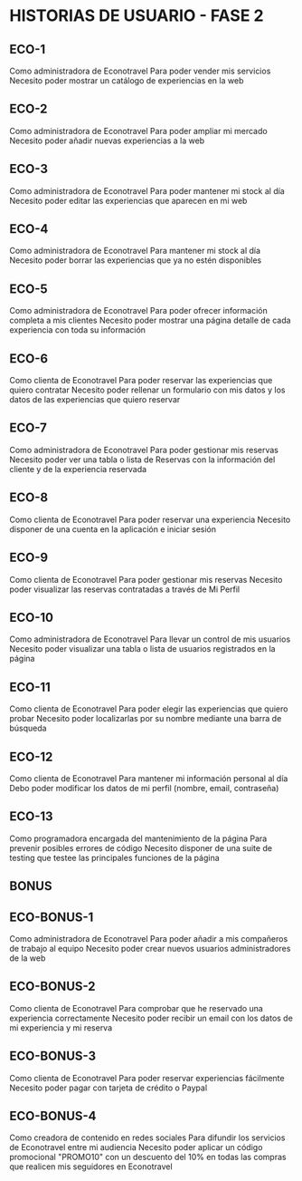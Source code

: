 # HISTORIAS DE USUARIO - FASE 2

## ECO-1
Como administradora de Econotravel
Para poder vender mis servicios
Necesito poder mostrar un catálogo de experiencias en la web

## ECO-2
Como administradora de Econotravel
Para poder ampliar mi mercado
Necesito poder añadir nuevas experiencias a la web

## ECO-3
Como administradora de Econotravel
Para poder mantener mi stock al día
Necesito poder editar las experiencias que aparecen en mi web

## ECO-4
Como administradora de Econotravel
Para mantener mi stock al día
Necesito poder borrar las experiencias que ya no estén disponibles

## ECO-5
Como administradora de Econotravel
Para poder ofrecer información completa a mis clientes
Necesito poder mostrar una página detalle de cada experiencia con toda su información

## ECO-6
Como clienta de Econotravel
Para poder reservar las experiencias que quiero contratar
Necesito poder rellenar un formulario con mis datos y los datos de las experiencias que quiero reservar

## ECO-7
Como administradora de Econotravel
Para poder gestionar mis reservas
Necesito poder ver una tabla o lista de Reservas con la información del cliente y de la experiencia reservada

## ECO-8
Como clienta de Econotravel
Para poder reservar una experiencia
Necesito disponer de una cuenta en la aplicación e iniciar sesión

## ECO-9
Como clienta de Econotravel
Para poder gestionar mis reservas
Necesito poder visualizar las reservas contratadas a través de Mi Perfil

## ECO-10
Como administradora de Econotravel
Para llevar un control de mis usuarios
Necesito poder visualizar una tabla o lista de usuarios registrados en la página

## ECO-11
Como clienta de Econotravel
Para poder elegir las experiencias que quiero probar
Necesito poder localizarlas por su nombre mediante una barra de búsqueda

## ECO-12
Como clienta de Econotravel
Para mantener mi información personal al día
Debo poder modificar los datos de mi perfil (nombre, email, contraseña)

## ECO-13
Como programadora encargada del mantenimiento de la página
Para prevenir posibles errores de código
Necesito disponer de una suite de testing que testee las principales funciones de la página

## BONUS

## ECO-BONUS-1
Como administradora de Econotravel
Para poder añadir a mis compañeros de trabajo al equipo
Necesito poder crear nuevos usuarios administradores de la web

## ECO-BONUS-2
Como clienta de Econotravel
Para comprobar que he reservado una experiencia correctamente
Necesito poder recibir un email con los datos de mi experiencia y mi reserva

## ECO-BONUS-3
Como clienta de Econotravel
Para poder reservar experiencias fácilmente
Necesito poder pagar con tarjeta de crédito o Paypal

## ECO-BONUS-4
Como creadora de contenido en redes sociales
Para difundir los servicios de Econotravel entre mi audiencia
Necesito poder aplicar un código promocional "PROMO10" con un descuento del 10% en todas las compras que realicen mis seguidores en Econotravel